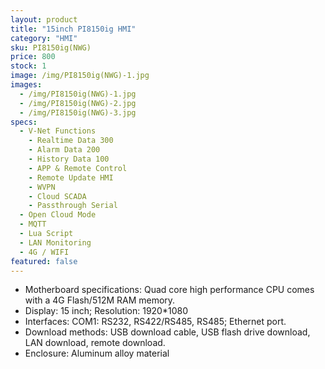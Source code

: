 ```yaml
---
layout: product
title: "15inch PI8150ig HMI"
category: "HMI"
sku: PI8150ig(NWG)
price: 800
stock: 1
image: /img/PI8150ig(NWG)-1.jpg
images:
  - /img/PI8150ig(NWG)-1.jpg
  - /img/PI8150ig(NWG)-2.jpg
  - /img/PI8150ig(NWG)-3.jpg
specs:
  - V-Net Functions
    - Realtime Data 300
    - Alarm Data 200
    - History Data 100
    - APP & Remote Control
    - Remote Update HMI
    - WVPN
    - Cloud SCADA
    - Passthrough Serial
  - Open Cloud Mode
  - MQTT
  - Lua Script
  - LAN Monitoring
  - 4G / WIFI
featured: false
---
```


 - Motherboard specifications: Quad core high performance CPU comes with a 4G Flash/512M RAM memory. 
 - Display: 15 inch; Resolution: 1920*1080
 - Interfaces: COM1: RS232, RS422/RS485, RS485; Ethernet port.
 - Download methods: USB download cable, USB flash drive download, LAN download, remote download.
 - Enclosure: Aluminum alloy material